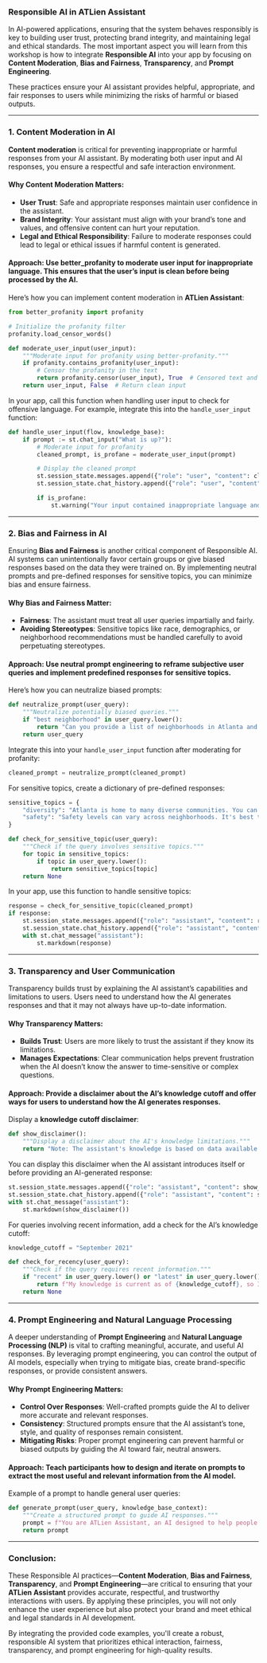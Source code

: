 ### **Responsible AI in ATLien Assistant**

In AI-powered applications, ensuring that the system behaves responsibly is key to building user trust, protecting brand integrity, and maintaining legal and ethical standards. The most important aspect you will learn from this workshop is how to integrate **Responsible AI** into your app by focusing on **Content Moderation**, **Bias and Fairness**, **Transparency**, and **Prompt Engineering**.

These practices ensure your AI assistant provides helpful, appropriate, and fair responses to users while minimizing the risks of harmful or biased outputs.

---

### **1. Content Moderation in AI**

**Content moderation** is critical for preventing inappropriate or harmful responses from your AI assistant. By moderating both user input and AI responses, you ensure a respectful and safe interaction environment.

#### **Why Content Moderation Matters**:
- **User Trust**: Safe and appropriate responses maintain user confidence in the assistant.
- **Brand Integrity**: Your assistant must align with your brand’s tone and values, and offensive content can hurt your reputation.
- **Legal and Ethical Responsibility**: Failure to moderate responses could lead to legal or ethical issues if harmful content is generated.

#### **Approach**: Use **better_profanity** to moderate user input for inappropriate language. This ensures that the user’s input is clean before being processed by the AI.

Here’s how you can implement content moderation in **ATLien Assistant**:

```python
from better_profanity import profanity

# Initialize the profanity filter
profanity.load_censor_words()

def moderate_user_input(user_input):
    """Moderate input for profanity using better-profanity."""
    if profanity.contains_profanity(user_input):
        # Censor the profanity in the text
        return profanity.censor(user_input), True  # Censored text and flag as profane
    return user_input, False  # Return clean input
```

In your app, call this function when handling user input to check for offensive language. For example, integrate this into the `handle_user_input` function:

```python
def handle_user_input(flow, knowledge_base):
    if prompt := st.chat_input("What is up?"):
        # Moderate input for profanity
        cleaned_prompt, is_profane = moderate_user_input(prompt)

        # Display the cleaned prompt
        st.session_state.messages.append({"role": "user", "content": cleaned_prompt})
        st.session_state.chat_history.append({"role": "user", "content": cleaned_prompt})

        if is_profane:
            st.warning("Your input contained inappropriate language and has been censored.")
```

---

### **2. Bias and Fairness in AI**

Ensuring **Bias and Fairness** is another critical component of Responsible AI. AI systems can unintentionally favor certain groups or give biased responses based on the data they were trained on. By implementing neutral prompts and pre-defined responses for sensitive topics, you can minimize bias and ensure fairness.

#### **Why Bias and Fairness Matter**:
- **Fairness**: The assistant must treat all user queries impartially and fairly.
- **Avoiding Stereotypes**: Sensitive topics like race, demographics, or neighborhood recommendations must be handled carefully to avoid perpetuating stereotypes.

#### **Approach**: Use **neutral prompt engineering** to reframe subjective user queries and implement **predefined responses** for sensitive topics.

Here’s how you can neutralize biased prompts:

```python
def neutralize_prompt(user_query):
    """Neutralize potentially biased queries."""
    if "best neighborhood" in user_query.lower():
        return "Can you provide a list of neighborhoods in Atlanta and what they are known for?"
    return user_query
```

Integrate this into your `handle_user_input` function after moderating for profanity:

```python
cleaned_prompt = neutralize_prompt(cleaned_prompt)
```

For sensitive topics, create a dictionary of pre-defined responses:

```python
sensitive_topics = {
    "diversity": "Atlanta is home to many diverse communities. You can explore various neighborhoods and their cultural highlights.",
    "safety": "Safety levels can vary across neighborhoods. It's best to consult official crime reports or community forums for detailed information."
}

def check_for_sensitive_topic(user_query):
    """Check if the query involves sensitive topics."""
    for topic in sensitive_topics:
        if topic in user_query.lower():
            return sensitive_topics[topic]
    return None
```

In your app, use this function to handle sensitive topics:

```python
response = check_for_sensitive_topic(cleaned_prompt)
if response:
    st.session_state.messages.append({"role": "assistant", "content": response})
    st.session_state.chat_history.append({"role": "assistant", "content": response})
    with st.chat_message("assistant"):
        st.markdown(response)
```

---

### **3. Transparency and User Communication**

Transparency builds trust by explaining the AI assistant’s capabilities and limitations to users. Users need to understand how the AI generates responses and that it may not always have up-to-date information.

#### **Why Transparency Matters**:
- **Builds Trust**: Users are more likely to trust the assistant if they know its limitations.
- **Manages Expectations**: Clear communication helps prevent frustration when the AI doesn’t know the answer to time-sensitive or complex questions.

#### **Approach**: Provide a disclaimer about the AI’s knowledge cutoff and offer ways for users to understand how the AI generates responses.

Display a **knowledge cutoff disclaimer**:

```python
def show_disclaimer():
    """Display a disclaimer about the AI's knowledge limitations."""
    return "Note: The assistant's knowledge is based on data available up until a certain date and may not reflect recent changes."
```

You can display this disclaimer when the AI assistant introduces itself or before providing an AI-generated response:

```python
st.session_state.messages.append({"role": "assistant", "content": show_disclaimer()})
st.session_state.chat_history.append({"role": "assistant", "content": show_disclaimer()})
with st.chat_message("assistant"):
    st.markdown(show_disclaimer())
```

For queries involving recent information, add a check for the AI’s knowledge cutoff:

```python
knowledge_cutoff = "September 2021"

def check_for_recency(user_query):
    """Check if the query requires recent information."""
    if "recent" in user_query.lower() or "latest" in user_query.lower():
        return f"My knowledge is current as of {knowledge_cutoff}, so I may not be aware of newer developments."
    return None
```

---

### **4. Prompt Engineering and Natural Language Processing**

A deeper understanding of **Prompt Engineering** and **Natural Language Processing (NLP)** is vital to crafting meaningful, accurate, and useful AI responses. By leveraging prompt engineering, you can control the output of AI models, especially when trying to mitigate bias, create brand-specific responses, or provide consistent answers.

#### **Why Prompt Engineering Matters**:
- **Control Over Responses**: Well-crafted prompts guide the AI to deliver more accurate and relevant responses.
- **Consistency**: Structured prompts ensure that the AI assistant’s tone, style, and quality of responses remain consistent.
- **Mitigating Risks**: Proper prompt engineering can prevent harmful or biased outputs by guiding the AI toward fair, neutral answers.

#### **Approach**: Teach participants how to design and iterate on prompts to extract the most useful and relevant information from the AI model.

Example of a prompt to handle general user queries:

```python
def generate_prompt(user_query, knowledge_base_context):
    """Create a structured prompt to guide AI responses."""
    prompt = f"You are ATLien Assistant, an AI designed to help people navigate Atlanta. Here's some knowledge base information: {knowledge_base_context}. Now, answer the following user question: {user_query}"
    return prompt
```

---

### **Conclusion:**

These Responsible AI practices—**Content Moderation**, **Bias and Fairness**, **Transparency**, and **Prompt Engineering**—are critical to ensuring that your **ATLien Assistant** provides accurate, respectful, and trustworthy interactions with users. By applying these principles, you will not only enhance the user experience but also protect your brand and meet ethical and legal standards in AI development.

By integrating the provided code examples, you'll create a robust, responsible AI system that prioritizes ethical interaction, fairness, transparency, and prompt engineering for high-quality results.
